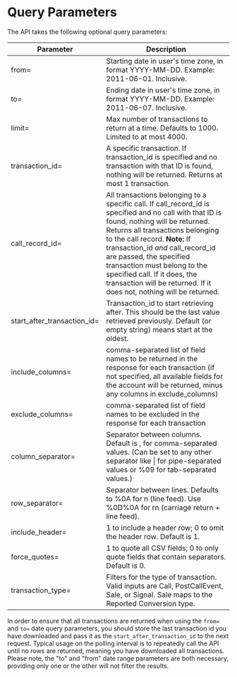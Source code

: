 Query Parameters
================

The API takes the following optional query parameters:

<table>
<colgroup>
<col style="width: 16%" />
<col style="width: 83%" />
</colgroup>
<thead>
<tr class="header">
<th>Parameter</th>
<th>Description</th>
</tr>
</thead>
<tbody>
<tr class="odd">
<td>from=</td>
<td>Starting date in user's time zone, in format YYYY-MM-DD. Example: 2011-06-01. Inclusive.</td>
</tr>
<tr class="even">
<td>to=</td>
<td>Ending date in user's time zone, in format YYYY-MM-DD. Example: 2011-06-07. Inclusive.</td>
</tr>
<tr class="odd">
<td>limit=</td>
<td>Max number of transactions to return at a time. Defaults to 1000. Limited to at most 4000.</td>
</tr>
<tr class="even">
<td>transaction_id=</td>
<td>A specific transaction. If transaction_id is specified and no transaction with that ID is found, nothing will be returned. Returns at most 1 transaction.</td>
</tr>
<tr class="odd">
<td>call_record_id=</td>
<td>All transactions belonging to a specific call. If call_record_id is specified and no call with that ID is found, nothing will be returned. Returns all transactions belonging to the call record. <strong>Note:</strong> If transaction_id <em>and</em> call_record_id are passed, the specified transaction must belong to the specified call. If it does, the transaction will be returned. If it does not, nothing will be returned.</td>
</tr>
<tr class="even">
<td>start_after_transaction_id=</td>
<td>Transaction_id to start retrieving after. This should be the last value retrieved previously. Default (or empty string) means start at the oldest.</td>
</tr>
<tr class="odd">
<td>include_columns=</td>
<td>comma-separated list of field names to be returned in the response for each transaction (if not specified, all available fields for the account will be returned, minus any columns in exclude_columns)</td>
</tr>
<tr class="even">
<td>exclude_columns=</td>
<td>comma-separated list of field names to be excluded in the response for each transaction</td>
</tr>
<tr class="odd">
<td>column_separator=</td>
<td>Separator between columns. Default is , for comma-separated values. (Can be set to any other separator like | for pipe-separated values or %09 for tab-separated values.)</td>
</tr>
<tr class="even">
<td>row_separator=</td>
<td>Separator between lines. Defaults to %0A for n (line feed). Use %0D%0A for rn (carriage return + line feed).</td>
</tr>
<tr class="odd">
<td>include_header=</td>
<td>1 to include a header row; 0 to omit the header row. Default is 1.</td>
</tr>
<tr class="even">
<td>force_quotes=</td>
<td>1 to quote all CSV fields; 0 to only quote fields that contain separators. Default is 0.</td>
</tr>
<tr class="odd">
<td>transaction_type=</td>
<td>Filters for the type of transaction. Valid inputs are Call, PostCallEvent, Sale, or Signal. Sale maps to the Reported Conversion type.</td>
</tr>
</tbody>
</table>

In order to ensure that all transactions are returned when using the
<code>from=</code> and <code>to=</code> date query parameters, you should store the last
transaction id you have downloaded and pass it as the
<code>start_after_transaction_id</code> to the next request. Typical usage on the
polling interval is to repeatedly call the API until no rows are
returned, meaning you have downloaded all transactions. Please note, the
"to" and "from" date range parameters are both necessary, providing only
one or the other will not filter the results.